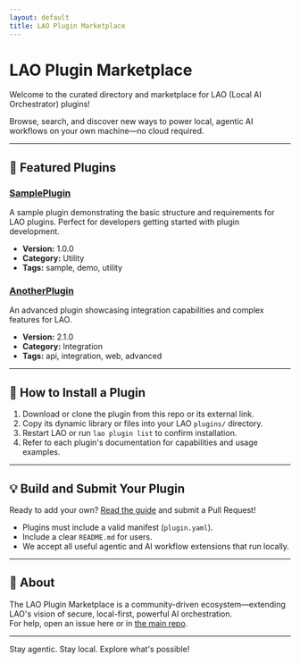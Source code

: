 ```yaml
---
layout: default
title: LAO Plugin Marketplace
---
```


# LAO Plugin Marketplace

Welcome to the curated directory and marketplace for LAO (Local AI Orchestrator) plugins!

Browse, search, and discover new ways to power local, agentic AI workflows on your own machine—no cloud required.

---

## 🔎 Featured Plugins

### [SamplePlugin](./plugins/SamplePlugin/)
A sample plugin demonstrating the basic structure and requirements for LAO plugins. Perfect for developers getting started with plugin development.

- **Version:** 1.0.0
- **Category:** Utility
- **Tags:** sample, demo, utility

### [AnotherPlugin](./plugins/AnotherPlugin/)
An advanced plugin showcasing integration capabilities and complex features for LAO.

- **Version:** 2.1.0
- **Category:** Integration
- **Tags:** api, integration, web, advanced

---

## 🧩 How to Install a Plugin

1. Download or clone the plugin from this repo or its external link.
2. Copy its dynamic library or files into your LAO `plugins/` directory.
3. Restart LAO or run `lao plugin list` to confirm installation.
4. Refer to each plugin's documentation for capabilities and usage examples.

---

## 💡 Build and Submit Your Plugin

Ready to add your own? [Read the guide](CONTRIBUTING.md) and submit a Pull Request!

- Plugins must include a valid manifest (`plugin.yaml`).
- Include a clear `README.md` for users.
- We accept all useful agentic and AI workflow extensions that run locally.

---

## 📄 About

The LAO Plugin Marketplace is a community-driven ecosystem—extending LAO's vision of secure, local-first, powerful AI orchestration.  
For help, open an issue here or in [the main repo](https://github.com/abendrothj/lao).

---

Stay agentic. Stay local. Explore what's possible!